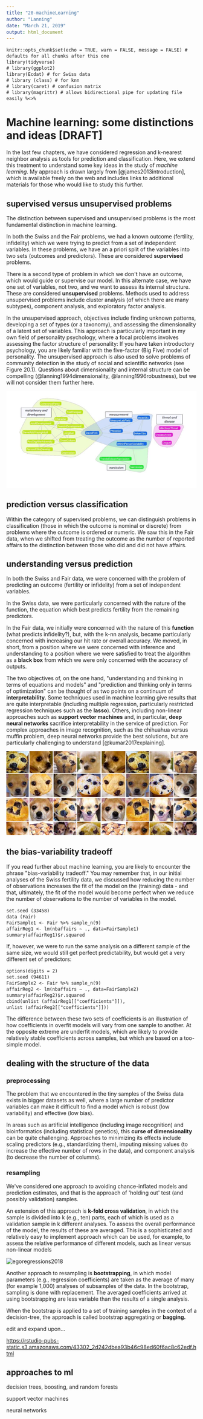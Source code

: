 ```yaml
---
title: "20-machineLearning"
author: "Lanning"
date: "March 21, 2019"
output: html_document
---
```


```{r}
knitr::opts_chunk$set(echo = TRUE, warn = FALSE, message = FALSE) # defaults for all chunks after this one
library(tidyverse)
# library(ggplot2)
library(Ecdat) # for Swiss data
# library (class) # for knn
# library(caret) # confusion matrix
# library(magrittr) # allows bidirectional pipe for updating file easily %<>% 
```

# Machine learning: some distinctions and ideas [DRAFT]

In the last few chapters, we have considered regression and k-nearest neighbor analysis as tools for prediction and classification.  Here, we extend this treatment to understand some key ideas in the study of *machine learning*. My approach is drawn largely from [@james2013introduction], which is available freely on the web and includes links to additional materials for those who would like to study this further.

## supervised versus unsupervised problems

The distinction between supervised and unsupervised problems is the most fundamental distinction in machine learning.

In both the Swiss and the Fair problems, we had a known outcome (fertility, infidelity) which we were trying to predict from a set of independent variables.  In these problems, we have an a priori split of the variables into two sets (outcomes and predictors). These are considered **supervised** problems.

There is a second type of problem in which we don't have an outcome, which would guide or supervise our model. In this alternate case, we have one set of variables, not two, and we want to assess its internal structure.  These are considered **unsupervised** problems. Methods used to address unsupervised problems include cluster analysis (of which there are many subtypes), component analysis, and exploratory factor analysis.  

In the unsupervised approach, objectives include finding unknown patterns, developing a set of types (or a taxonomy), and assessing the dimensionality of a latent set of variables. This approach is particularly important in my own field of personality psychology, where a focal problems involves assessing the factor structure of personality: If you have taken introductory psychology, you are likely familiar with the five-factor (Big Five) model of personality.  The unsupervised approach is also used to solve problems of community detection in the study of social and scientific networks (see Figure 20.1). Questions about dimensionality and internal structure can be compelling (@lanning1994dimensionality, @lanning1996robustness), but we will not consider them further here.

![Figure 20.1. Part of the structure of personality research. From [@lanning2018network] ](SoniaFigure.PNG)



## prediction versus classification

Within the category of supervised problems, we can distinguish problems in classification (those in which the outcome is nominal or discrete) from problems where the outcome is ordered or numeric.  We saw this in the Fair data, when we shifted from treating the outcome as the number of reported affairs to the distinction between those who did and did not have affairs.

## understanding versus prediction

In both the Swiss and Fair data, we were concerned with the problem of predicting an outcome (fertility or infidelity) from a set of independent variables.  

In the Swiss data, we were particularly concerned with the nature of the function, the equation which best predicts fertility from the remaining predictors.

In the Fair data, we initially were concerned with the nature of this **function** (what predicts infidelity?), but, with the k-nn analysis, became particularly concerned with increasing our hit rate or overall accuracy.  We moved, in short, from a position where we were concerned with inference and understanding to a position where we were satisfied to treat the algorithm as a **black box** from which we were only concerned with the accuracy of outputs.

The two objectives of, on the one hand, "understanding and thinking in terms of equations and models" and "prediction and thinking only in terms of optimization" can be thought of as two points on a continuum of **interpretability.** Some techniques used in machine learning give results that are quite interpretable (including multiple regression, particularly restricted regression techniques such as the **lasso**). Others, including non-linear approaches such as **support vector machines** and, in particular, **deep neural networks** sacrifice interpretability in the service of prediction.  For complex approaches in image recognition, such as the chihuahua versus muffin problem, deep neural networks provide the best solutions, but are particularly challenging to understand [@kumar2017explaining].

![Fig 20.1: The question "Is this a chihuahua or a muffin?" is best solved using a deep neural network approach that can't be reduced to a simple equation.](chihuahuamuffin.jpg)

## the bias-variability tradeoff

If you read further about machine learning, you are likely to encounter the phrase "bias-variability tradeoff." You may remember that, in our initial analyses of the Swiss fertility data, we discussed how reducing the number of observations increases the fit of the model on the (training) data - and that, ultimately, the fit of the model would become perfect when we reduce the number of observations to the number of variables in the model. 

```{r}
set.seed (33458)
data (Fair)
FairSample1 <- Fair %>% sample_n(9)
affairReg1 <- lm(nbaffairs ~ ., data=FairSample1)
summary(affairReg1)$r.squared
```
If, however, we were to run the same analysis on a different sample of the same size, we would still get perfect predictability, but would get a very different set of predictors:

```{r}
options(digits = 2)
set.seed (94611)
FairSample2 <- Fair %>% sample_n(9)
affairReg2 <- lm(nbaffairs ~ ., data=FairSample2)
summary(affairReg2)$r.squared
cbind(unlist (affairReg1[["coefficients"]]),
unlist (affairReg2[["coefficients"]]))
```
The difference between these two sets of coefficients is an illustration of how coefficients in overfit models will vary from one sample to another. At the opposite extreme are underfit models, which are likely to provide relatively stable coefficients across samples, but which are based on a too-simple model.  

## dealing with the structure of the data

### preprocessing

The problem that we encountered in the tiny samples of the Swiss data exists in bigger datasets as well, where a large number of predictor variables can make it difficult to find a model which is robust (low variability) and effective (low bias).

In areas such as artificial intelligence (including image recognition) and bioinformatics (including statistical genetics), this **curse of dimensionality** can be quite challenging.  Approaches to minimizing its effects include scaling predictors (e.g., standardizing them), imputing missing values (to increase the effective number of rows in the data), and  component analysis (to decrease the number of columns).

### resampling

We've considered one approach to avoiding chance-inflated models and prediction estimates, and that is the approach of 'holding out' test (and possibly validation) samples.

An extension of this approach is **k-fold cross validation**, in which the sample is divided into k (e.g., ten) parts, each of which is used as a validation sample in k different analyses.  To assess the overall performance of the model, the results of these are averaged.  This is a sophisticated and relatively easy to implement approach which can be used, for example, to assess the relative performance of different models, such as linear versus non-linear models 

![egoregressions2018](C:\Users\lanning\Dropbox\0DataSciLibArts\egoregressions2018.PNG)

Another approach to resampling is **bootstrapping**, in which model parameters (e.g., regression coefficients) are taken as the average of many (for example 1,000) analyses of subsamples of the data.  In the bootstrap, sampling is done with replacement.  The averaged coefficients arrived at using bootstrapping are less variable than the results of a single analysis.

When the bootstrap is applied to a set of training samples in the context of a decision-tree, the approach is called bootstrap aggregating or **bagging.** 



edit and expand upon...

<https://rstudio-pubs-static.s3.amazonaws.com/43302_2d242dbea93b46c98ed60f6ac8c62edf.html>



## approaches to ml





decision trees, boosting, and random forests

support vector machines

neural networks

